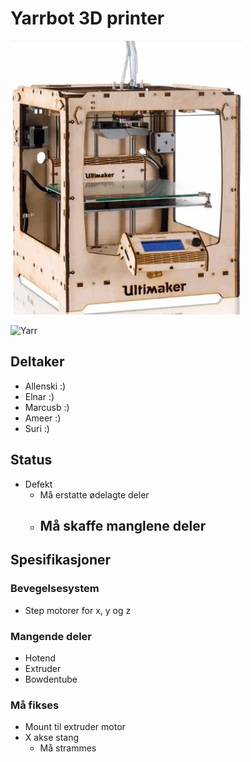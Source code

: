 # Yarrbot 3D printer
![Yarr](ULTIMAKER-ORIGINAL.jpg)

![Yarr](einar1.jpg)


## Deltaker
- Allenski :)
- Elnar :)
- Marcusb :)
- Ameer :)
- Suri :)

## Status
- Defekt 
	- Må erstatte ødelagte deler
	- Må skaffe manglene deler
		-

## Spesifikasjoner


### Bevegelsesystem
- Step motorer for x, y og z


### Mangende deler
- Hotend
- Extruder
- Bowdentube


### Må fikses
- Mount til extruder motor
- X akse stang
	- Må strammes
	
